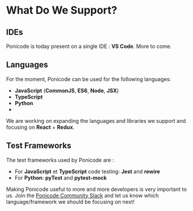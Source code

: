 # What Do We Support?

## IDEs
Ponicode is today present on a single IDE : **VS Code**.
More to come.

## Languages
For the moment, Ponicode can be used for the following languages:
- **JavaScript** (**CommonJS**, **ES6**, **Node**, **JSX**)
- **TypeScript**
- **Python**
- 
We are working on expanding the languages and libraries we support and focusing on **React** + **Redux**.

## Test Frameworks
The test frameworks used by Ponicode are :
- For **JavaScript** et **TypeScript** code testing: **Jest** and **rewire**
- For **Python**: **pyTest** and **pytest-mock**

Making Ponicode useful to more and more developers is very important to us. Join the [Ponicode Community Slack](https://ponicode-community.slack.com/join/shared_invite/zt-fiq4fhkg-DE~a_FkJ7xtiZxW7efyA4Q#/) and let us know which language/framework we should be focusing on next!